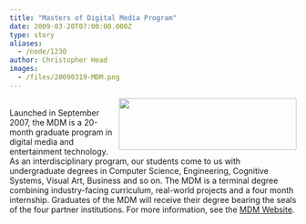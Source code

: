 ```yaml
---
title: "Masters of Digital Media Program"
date: 2009-03-20T07:00:00.000Z
type: story
aliases:
  - /node/1230
author: Christopher Head
images:
  - /files/20090319-MDM.png
---
```


<div class="field field-name-body field-type-text-with-summary field-label-hidden"><div class="field-items"><div class="field-item even"><p><img src="/files/20090319-MDM.png" width="312" height="91" align="right"><br>
Launched in September 2007, the MDM is a 20-month graduate program in digital media and entertainment technology. As an interdisciplinary program, our students come to us with undergraduate degrees in Computer Science, Engineering, Cognitive Systems, Visual Art, Business and so on.  The MDM is a terminal degree combining industry-facing curriculum, real-world projects and a four month internship. Graduates of the MDM will receive their degree bearing the seals of the four partner institutions. For more information, see the <a href="http://mdm.gnwc.ca/">MDM Website</a>.</p>
</div></div></div>    <footer>
          </footer>